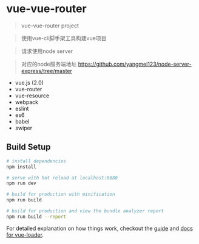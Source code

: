 # vue-vue-router

> vue-vue-router project

> 使用vue-cli脚手架工具构建vue项目

> 请求使用node server

> 对应的node服务端地址 https://github.com/yangmei123/node-server-express/tree/master

* vue.js (2.0)
* vue-router
* vue-resource
* webpack
* eslint
* es6
* babel
* swiper

## Build Setup

``` bash
# install dependencies
npm install

# serve with hot reload at localhost:8080
npm run dev

# build for production with minification
npm run build

# build for production and view the bundle analyzer report
npm run build --report
```

For detailed explanation on how things work, checkout the [guide](http://vuejs-templates.github.io/webpack/) and [docs for vue-loader](http://vuejs.github.io/vue-loader).
